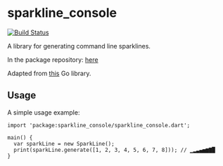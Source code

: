 # sparkline_console

[![Build Status](https://travis-ci.org/aquilax/sparkline_console.svg?branch=master)](https://travis-ci.org/aquilax/sparkline_console)

A library for generating command line sparklines.

In the package repository: [here](https://pub.dartlang.org/packages/sparkline_console)

Adapted from [this](https://github.com/joliv/spark) Go library.

## Usage

A simple usage example:

    import 'package:sparkline_console/sparkline_console.dart';

    main() {
      var sparkLine = new SparkLine();
      print(sparkLine.generate([1, 2, 3, 4, 5, 6, 7, 8])); // ▁▂▃▄▅▆▇█
    }
